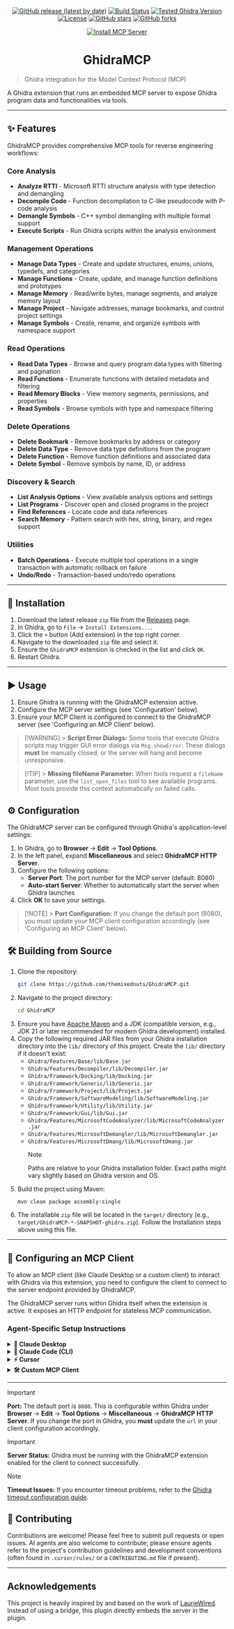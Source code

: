 <div align="center">
<a href="https://github.com/themixednuts/GhidraMCP/releases"><img src="https://img.shields.io/github/v/release/themixednuts/GhidraMCP?label=latest%20release&style=flat-square&version=0.2.3" alt="GitHub release (latest by date)"></a>
  <a href="https://github.com/themixednuts/GhidraMCP/actions/workflows/build.yml"><img src="https://img.shields.io/github/actions/workflow/status/themixednuts/GhidraMCP/build.yml?style=flat-square" alt="Build Status"></a>
  <a href="#"><img src="https://img.shields.io/badge/Ghidra-11.4.2-blue?style=flat-square" alt="Tested Ghidra Version"></a>
  <a href="LICENSE"><img src="https://img.shields.io/badge/License-MIT-blue.svg?style=flat-square" alt="License"></a>
  <a href="https://github.com/themixednuts/GhidraMCP/stargazers"><img src="https://img.shields.io/github/stars/themixednuts/GhidraMCP?style=flat-square" alt="GitHub stars"></a>
  <a href="https://github.com/themixednuts/GhidraMCP/network/members"><img src="https://img.shields.io/github/forks/themixednuts/GhidraMCP?style=flat-square" alt="GitHub forks"></a>
</div>

<!-- Optional: Add a project logo here -->
<!-- <p align="center">
  <img src="PATH_TO_YOUR_LOGO.png" alt="GhidraMCP Logo" width="200"/>
</p> -->

<div align="center">

[![Install MCP Server](https://cursor.com/deeplink/mcp-install-dark.svg)](cursor://anysphere.cursor-deeplink/mcp/install?name=ghidra&config=eyJ1cmwiOiJodHRwOi8vMTI3LjAuMC4xOjgwODAvbWNwIn0%3D)

</div>
<h1 align="center">GhidraMCP</h1>

> Ghidra integration for the Model Context Protocol (MCP)

A Ghidra extension that runs an embedded MCP server to expose Ghidra program
data and functionalities via tools.

---

## ✨ Features

GhidraMCP provides comprehensive MCP tools for reverse engineering workflows:

### Core Analysis

- **Analyze RTTI** - Microsoft RTTI structure analysis with type detection and
  demangling
- **Decompile Code** - Function decompilation to C-like pseudocode with P-code
  analysis
- **Demangle Symbols** - C++ symbol demangling with multiple format support
- **Execute Scripts** - Run Ghidra scripts within the analysis environment

### Management Operations

- **Manage Data Types** - Create and update structures, enums, unions, typedefs,
  and categories
- **Manage Functions** - Create, update, and manage function definitions and
  prototypes
- **Manage Memory** - Read/write bytes, manage segments, and analyze memory
  layout
- **Manage Project** - Navigate addresses, manage bookmarks, and control project
  settings
- **Manage Symbols** - Create, rename, and organize symbols with namespace
  support

### Read Operations

- **Read Data Types** - Browse and query program data types with filtering and
  pagination
- **Read Functions** - Enumerate functions with detailed metadata and filtering
- **Read Memory Blocks** - View memory segments, permissions, and properties
- **Read Symbols** - Browse symbols with type and namespace filtering

### Delete Operations

- **Delete Bookmark** - Remove bookmarks by address or category
- **Delete Data Type** - Remove data type definitions from the program
- **Delete Function** - Remove function definitions and associated data
- **Delete Symbol** - Remove symbols by name, ID, or address

### Discovery & Search

- **List Analysis Options** - View available analysis options and settings
- **List Programs** - Discover open and closed programs in the project
- **Find References** - Locate code and data references
- **Search Memory** - Pattern search with hex, string, binary, and regex support

### Utilities

- **Batch Operations** - Execute multiple tool operations in a single transaction
  with automatic rollback on failure
- **Undo/Redo** - Transaction-based undo/redo operations

---

## 🚀 Installation

1. Download the latest release `zip` file from the
   [Releases](https://github.com/themixednuts/GhidraMCP/releases) page.
2. In Ghidra, go to `File` -> `Install Extensions...`.
3. Click the `+` button (Add extension) in the top right corner.
4. Navigate to the downloaded `zip` file and select it.
5. Ensure the `GhidraMCP` extension is checked in the list and click `OK`.
6. Restart Ghidra.

---

## ▶️ Usage

1. Ensure Ghidra is running with the GhidraMCP extension active.
2. Configure the MCP server settings (see 'Configuration' below).
3. Ensure your MCP Client is configured to connect to the GhidraMCP server (see
   'Configuring an MCP Client' below).

> [!WARNING] > **Script Error Dialogs:** Some tools that execute Ghidra scripts
> may trigger GUI error dialogs via `Msg.showError`. These dialogs **must** be
> manually closed, or the server will hang and become unresponsive.

> [!TIP] > **Missing fileName Parameter:** When tools request a `fileName`
> parameter, use the `list_open_files` tool to see available programs. Most
> tools provide this context automatically on failed calls.

## ⚙️ Configuration

The GhidraMCP server can be configured through Ghidra's application-level
settings:

1. In Ghidra, go to **Browser** → **Edit** → **Tool Options**.
2. In the left panel, expand **Miscellaneous** and select **GhidraMCP HTTP
   Server**.
3. Configure the following options:
   - **Server Port**: The port number for the MCP server (default: 8080)
   - **Auto-start Server**: Whether to automatically start the server when
     Ghidra launches
4. Click **OK** to save your settings.

> [!NOTE] > **Port Configuration:** If you change the default port (8080), you
> must update your MCP client configuration accordingly (see 'Configuring an MCP
> Client' below).

## 🛠️ Building from Source

1. Clone the repository:
   ```bash
   git clone https://github.com/themixednuts/GhidraMCP.git
   ```
2. Navigate to the project directory:
   ```bash
   cd GhidraMCP
   ```
3. Ensure you have [Apache Maven](https://maven.apache.org/install.html) and a
   JDK (compatible version, e.g., JDK 21 or later recommended for modern Ghidra
   development) installed.
4. Copy the following required JAR files from your Ghidra installation directory
   into the `lib/` directory of this project. Create the `lib/` directory if it
   doesn't exist:
   - `Ghidra/Features/Base/lib/Base.jar`
   - `Ghidra/Features/Decompiler/lib/Decompiler.jar`
   - `Ghidra/Framework/Docking/lib/Docking.jar`
   - `Ghidra/Framework/Generic/lib/Generic.jar`
   - `Ghidra/Framework/Project/lib/Project.jar`
   - `Ghidra/Framework/SoftwareModeling/lib/SoftwareModeling.jar`
   - `Ghidra/Framework/Utility/lib/Utility.jar`
   - `Ghidra/Framework/Gui/lib/Gui.jar`
   - `Ghidra/Features/MicrosoftCodeAnalyzer/lib/MicrosoftCodeAnalyzer.jar`
   - `Ghidra/Features/MicrosoftDemangler/lib/MicrosoftDemangler.jar`
   - `Ghidra/Features/MicrosoftDmang/lib/MicrosoftDmang.jar`
     > [!NOTE]
     > Paths are relative to your Ghidra installation folder. Exact paths might
     > vary slightly based on Ghidra version and OS.
5. Build the project using Maven:
   ```bash
   mvn clean package assembly:single
   ```
6. The installable `zip` file will be located in the `target/` directory (e.g.,
   `target/GhidraMCP-*-SNAPSHOT-ghidra.zip`). Follow the Installation steps
   above using this file.

---

## 🔌 Configuring an MCP Client

To allow an MCP client (like Claude Desktop or a custom client) to interact with
Ghidra via this extension, you need to configure the client to connect to the
server endpoint provided by GhidraMCP.

The GhidraMCP server runs within Ghidra itself when the extension is active. It
exposes an HTTP endpoint for stateless MCP communication.

### Agent-Specific Setup Instructions

<details>
<summary><strong>🤖 Claude Desktop</strong></summary>

For Claude Desktop, add the following configuration to your
`claude_desktop_config.json` file. Adjust the key (`"ghidra"` in this example)
as needed:

```json
{
  "mcpServers": {
    "ghidra": {
      "url": "http://127.0.0.1:8080/mcp"
    }
    // Add other MCP server configurations here if needed
  }
}
```

**Configuration file location:**

- **Windows**: `%APPDATA%\Claude\claude_desktop_config.json`
- **macOS**: `~/Library/Application Support/Claude/claude_desktop_config.json`
- **Linux**: `~/.config/Claude/claude_desktop_config.json`

After updating the configuration, restart Claude Desktop to apply the changes.

</details>

<details>
<summary><strong>🔧 Claude Code (CLI)</strong></summary>

For Claude Code, use the following command to add the GhidraMCP server:

```bash
claude mcp add ghidra "http://127.0.0.1:8080/mcp" --transport http
```

This will automatically configure the MCP server connection for Claude Code.

</details>

<details>
<summary><strong>⚡ Cursor</strong></summary>

For Cursor, you can
[install via this link](https://cursor.com/install-mcp?name=ghidra&config=eyJ1cmwiOiJodHRwOi8vMTI3LjAuMC4xOjgwODAvbWNwIn0%3D).

Or manually add to your MCP configuration:

```json
{
  "mcpServers": {
    "ghidra": {
      "url": "http://127.0.0.1:8080/mcp"
    }
  }
}
```

**Configuration file location:**

- `~/.cursor/mcp_settings.json` (or your Cursor configuration directory)

</details>

<details>
<summary><strong>🛠️ Custom MCP Client</strong></summary>

For custom MCP clients or other implementations, use the standard MCP
configuration format:

```json
{
  "mcpServers": {
    "ghidra": {
      "url": "http://127.0.0.1:8080/mcp",
      "transport": "http"
    }
  }
}
```

The server supports standard MCP over HTTP protocol.

</details>

---

> [!IMPORTANT]
> **Port:** The default port is `8080`. This is configurable within Ghidra under
> **Browser** → **Edit** → **Tool Options** → **Miscellaneous** → **GhidraMCP
> HTTP Server**. If you change the port in Ghidra, you **must** update the `url`
> in your client configuration accordingly.

> [!IMPORTANT]
> **Server Status:** Ghidra must be running with the GhidraMCP extension enabled
> for the client to connect successfully.

> [!NOTE]
> **Timeout Issues:** If you encounter timeout problems, refer to the
> [Ghidra timeout configuration guide](https://github.com/NationalSecurityAgency/ghidra/issues/1613#issuecomment-597165377).

## 🤝 Contributing

Contributions are welcome! Please feel free to submit pull requests or open
issues. AI agents are also welcome to contribute; please ensure agents refer to
the project's contribution guidelines and development conventions (often found
in `.cursor/rules/` or a `CONTRIBUTING.md` file if present).

---

## Acknowledgements

This project is heavily inspired by and based on the work of
[LaurieWired](https://github.com/LaurieWired). Instead of using a bridge, this
plugin directly embeds the server in the plugin.
